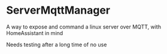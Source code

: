 # ServerMqttManager

A way to expose and command a linux server over MQTT, with HomeAssistant in mind

Needs testing after a long time of no use